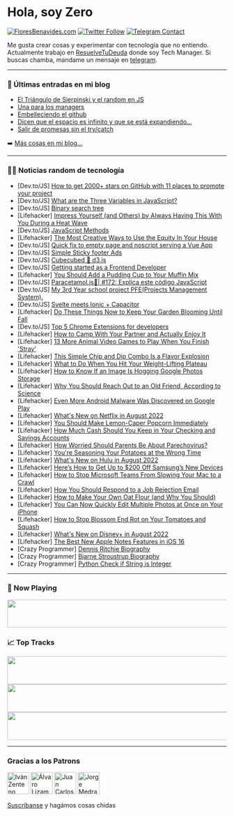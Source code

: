 # Hola, soy Zero

[![FloresBenavides.com](https://img.shields.io/website?down_message=oops&label=MiBlog&style=for-the-badge&up_message=online&url=https%3A%2F%2Ffloresbenavides.com)](https://floresbenavides.com) [![Twitter Follow](https://img.shields.io/twitter/follow/ZeroDragon?color=%231DA1F2&label=Follow&logo=twitter&logoColor=ffffff&style=for-the-badge)](https://twitter.com/zerodragon) [![Telegram Contact](https://img.shields.io/badge/escr%C3%ADbeme-ZeroDragon-%2326A5E4?style=for-the-badge&logo=telegram)](https://t.me/zerodragon)

Me gusta crear cosas y experimentar con tecnología que no entiendo.
Actualmente trabajo en [ResuelveTuDeuda](http://github.com/resuelve) donde soy Tech Manager.
Si buscas chamba, mandame un mensaje en [telegram](https://t.me/zerodragon).

---

### 📕 Últimas entradas en mi blog
<!-- BLOG-POST-LIST:START -->
- [El Triángulo de Sierpinski y el random en JS](https://floresbenavides.com/el-triangulo-de-sierpinski-y-el-random-en-js/)
- [Una para los managers](https://floresbenavides.com/una-para-los-managers/)
- [Embelleciendo el github](https://floresbenavides.com/embelleciendo-el-github/)
- [Dicen que el espacio es infinito y que se está expandiendo…](https://floresbenavides.com/dicen-que-el-espacio-es-infinito-y-que-se-esta-expandiendo/)
- [Salir de promesas sin el try/catch](https://floresbenavides.com/salir-de-promesas-sin-el-try-catch/)
<!-- BLOG-POST-LIST:END -->

➡️ [Más cosas en mi blog...](https://floresbenavides.com)

---

### 👨‍💻 Noticias random de tecnología
<!-- TECH-POSTS:START -->
- [Dev.to/JS] [How to get 2000+ stars on GitHub with 11 places to promote your project](https://dev.to/ixartz/how-to-get-2000-stars-on-github-with-11-places-to-promote-your-project-2o3h)
- [Dev.to/JS] [What are the Three Variables in JavaScript?](https://dev.to/max88git/what-are-the-three-variables-in-javascript-3hnf)
- [Dev.to/JS] [Binary search tree](https://dev.to/vermaprince123/binary-search-tree-mf5)
- [Lifehacker] [Impress Yourself &lpar;and Others&rpar; by Always Having This With You During a Heat Wave](https://lifehacker.com/impress-yourself-and-others-by-always-having-this-wit-1849314408)
- [Dev.to/JS] [JavaScript Methods](https://dev.to/ayush65/javascript-methods-3pbb)
- [Lifehacker] [The Most Creative Ways to Use the Equity In Your House](https://lifehacker.com/the-most-creative-ways-to-use-the-equity-in-your-house-1849312480)
- [Dev.to/JS] [Quick fix to empty page and noscript serving a Vue App](https://dev.to/mattiaorfano/quick-fix-to-empty-page-and-noscript-serving-a-vue-app-13ee)
- [Dev.to/JS] [Simple Sticky footer Ads](https://dev.to/bianity/simple-sticky-footer-ads-3bn)
- [Dev.to/JS] [Cubecubed 💖 d3.js](https://dev.to/imaphatduc/cubecubed-d3js-64f)
- [Dev.to/JS] [Getting started as a Frontend Developer](https://dev.to/shasheeshpurohit/switching-to-frontend-development-7g7)
- [Lifehacker] [You Should Add a Pudding Cup to Your Muffin Mix](https://lifehacker.com/you-should-add-a-pudding-cup-to-your-muffin-mix-1849312092)
- [Dev.to/JS] [Paracetamol.js💊| #172: Explica este código JavaScript](https://dev.to/duxtech/paracetamoljs-172-explica-este-codigo-javascript-6c6)
- [Dev.to/JS] [My 3rd Year school project PFE&lpar;Projects Management System&rpar;.](https://dev.to/stormsidali2001/my-3rd-year-school-project-pfeprojects-management-system-en4)
- [Dev.to/JS] [Svelte meets Ionic + Capacitor](https://dev.to/mandrasch/svelte-meets-ionic-capacitor-332n)
- [Lifehacker] [Do These Things Now to Keep Your Garden Blooming Until Fall](https://lifehacker.com/do-these-things-now-to-keep-your-garden-blooming-until-1849260125)
- [Dev.to/JS] [Top 5 Chrome Extensions for developers](https://dev.to/lodstare/top-5-chrome-extensions-for-developers-221l)
- [Lifehacker] [How to Camp With Your Partner and Actually Enjoy It](https://lifehacker.com/how-to-camp-with-your-partner-and-actually-enjoy-it-1849228629)
- [Lifehacker] [13 More Animal Video Games to Play When You Finish &#39;Stray&#39;](https://lifehacker.com/13-more-animal-video-games-to-play-when-you-finish-stra-1849218567)
- [Lifehacker] [This Simple Chip and Dip Combo Is a Flavor Explosion](https://lifehacker.com/this-simple-chip-and-dip-combo-is-a-flavor-explosion-1849213338)
- [Lifehacker] [What to Do When You Hit Your Weight-Lifting Plateau](https://lifehacker.com/what-to-do-when-you-hit-your-weight-lifting-plateau-1849212986)
- [Lifehacker] [How to Know If an Image Is Hogging Google Photos Storage](https://lifehacker.com/how-to-know-if-an-image-is-hogging-google-photos-storag-1849200245)
- [Lifehacker] [Why You Should Reach Out to an Old Friend, According to Science](https://lifehacker.com/why-you-should-reach-out-to-an-old-friend-according-to-1849211263)
- [Lifehacker] [Even More Android Malware Was Discovered on Google Play](https://lifehacker.com/even-more-android-malware-was-discovered-on-google-play-1849201021)
- [Lifehacker] [What&#39;s New on Netflix in August 2022](https://lifehacker.com/whats-new-on-netflix-in-august-2022-1849200453)
- [Lifehacker] [You Should Make Lemon-Caper Popcorn Immediately](https://lifehacker.com/you-should-make-lemon-caper-popcorn-immediately-1849201102)
- [Lifehacker] [How Much Cash Should You Keep in Your Checking and Savings Accounts](https://lifehacker.com/how-much-cash-should-you-keep-in-your-checking-and-savi-1849199688)
- [Lifehacker] [How Worried Should Parents Be About Parechovirus?](https://lifehacker.com/how-worried-should-parents-be-about-parechovirus-1849200626)
- [Lifehacker] [You&#39;re Seasoning Your Potatoes at the Wrong Time](https://lifehacker.com/youre-seasoning-your-potatoes-at-the-wrong-time-1849200400)
- [Lifehacker] [What&#39;s New on Hulu in August 2022](https://lifehacker.com/whats-new-on-hulu-in-august-2022-1849200451)
- [Lifehacker] [Here’s How to Get Up to $200 Off Samsung’s New Devices](https://lifehacker.com/here-s-how-to-get-up-to-200-off-samsung-s-new-devices-1849199612)
- [Lifehacker] [How to Stop Microsoft Teams From Slowing Your Mac to a Crawl](https://lifehacker.com/how-to-stop-microsoft-teams-from-slowing-your-mac-to-a-1849198990)
- [Lifehacker] [How You Should Respond to a Job Rejection Email](https://lifehacker.com/how-you-should-respond-to-a-job-rejection-email-1849197465)
- [Lifehacker] [How to Make Your Own Oat Flour &lpar;and Why You Should&rpar;](https://lifehacker.com/how-to-make-your-own-oat-flour-and-why-you-should-1849197630)
- [Lifehacker] [You Can Now Quickly Edit Multiple Photos at Once on Your iPhone](https://lifehacker.com/you-can-now-quickly-edit-multiple-photos-at-once-on-you-1849198579)
- [Lifehacker] [How to Stop Blossom End Rot on Your Tomatoes and Squash](https://lifehacker.com/how-to-stop-blossom-end-rot-on-your-tomatoes-and-squash-1849198429)
- [Lifehacker] [What&#39;s New on Disney+ in August 2022](https://lifehacker.com/whats-new-on-disney-in-august-2022-1849198150)
- [Lifehacker] [The Best New Apple Notes Features in iOS 16](https://lifehacker.com/the-best-new-apple-notes-features-in-ios-16-1849193432)
- [Crazy Programmer] [Dennis Ritchie Biography](https://www.thecrazyprogrammer.com/2022/07/dennis-ritchie-biography.html)
- [Crazy Programmer] [Bjarne Stroustrup Biography](https://www.thecrazyprogrammer.com/2022/07/bjarne-stroustrup-biography.html)
- [Crazy Programmer] [Python Check if String is Integer](https://www.thecrazyprogrammer.com/2022/07/python-check-if-string-is-integer.html)<!-- TECH-POSTS:END -->

---

### 🎵 Now Playing
<a href="https://spotify-now-playing-dun.vercel.app/now-playing?open"><img src="https://spotify-now-playing-dun.vercel.app/now-playing" width="540" height="64"></a>

### 📈 Top Tracks
<a href="https://spotify-now-playing-dun.vercel.app/top-tracks?i=1&open"><img src="https://spotify-now-playing-dun.vercel.app/top-tracks?i=1" width="540" height="64"></a>
<a href="https://spotify-now-playing-dun.vercel.app/top-tracks?i=2&open"><img src="https://spotify-now-playing-dun.vercel.app/top-tracks?i=2" width="540" height="64"></a>
<a href="https://spotify-now-playing-dun.vercel.app/top-tracks?i=3&open"><img src="https://spotify-now-playing-dun.vercel.app/top-tracks?i=3" width="540" height="64"></a>

---

### Gracias a los Patrons
[<img src="https://avatars.githubusercontent.com/u/243380?v=4" alt="Iván Zenteno" width="50px">](https://github.com/k001) [<img src="https://avatars.githubusercontent.com/u/19955639?v=4" alt="Álvaro Lizama" width="50px">](https://github.com/alvarolizama) [<img src="https://avatars.githubusercontent.com/u/2718753?v=4" alt="Juan Carlos Ruiz" width="50px">](https://github.com/JuanCrg90) [<img src="https://avatars.githubusercontent.com/u/37025?v=4" alt="Jorge Medrano" width="50px">](https://github.com/h1pp1e) 

[Suscríbanse](https://www.patreon.com/zerodragon) y hagámos cosas chidas
